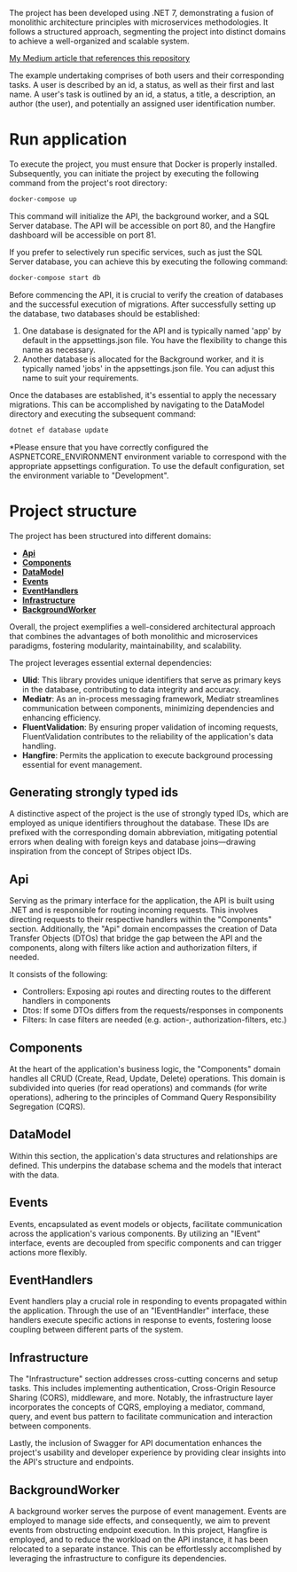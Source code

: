 The project has been developed using .NET 7, demonstrating a fusion of monolithic architecture principles with microservices methodologies. It follows a structured approach, segmenting the project into distinct domains to achieve a well-organized and scalable system.

[My Medium article that references this repository](https://medium.com/@madslundt/how-to-write-a-well-structured-api-from-the-beginning-1b15992e09ce)

The example undertaking comprises of both users and their corresponding tasks.
A user is described by an id, a status, as well as their first and last name.
A user's task is outlined by an id, a status, a title, a description, an author (the user), and potentially an assigned user identification number.

# Run application
To execute the project, you must ensure that Docker is properly installed. Subsequently, you can initiate the project by executing the following command from the project's root directory:
```bash
docker-compose up
```
This command will initialize the API, the background worker, and a SQL Server database. The API will be accessible on port 80, and the Hangfire dashboard will be accessible on port 81.

If you prefer to selectively run specific services, such as just the SQL Server database, you can achieve this by executing the following command:
```bash
docker-compose start db
```

Before commencing the API, it is crucial to verify the creation of databases and the successful execution of migrations.
After successfully setting up the database, two databases should be established:
1. One database is designated for the API and is typically named 'app' by default in the appsettings.json file. You have the flexibility to change this name as necessary.
2. Another database is allocated for the Background worker, and it is typically named 'jobs' in the appsettings.json file. You can adjust this name to suit your requirements.

Once the databases are established, it's essential to apply the necessary migrations. This can be accomplished by navigating to the DataModel directory and executing the subsequent command:
```bash
dotnet ef database update
```
*Please ensure that you have correctly configured the ASPNETCORE_ENVIRONMENT environment variable to correspond with the appropriate appsettings configuration. To use the default configuration, set the environment variable to "Development".

# Project structure
The project has been structured into different domains:
- [**Api**](#Api)
- [**Components**](#Component)
- [**DataModel** ](#DataModel)
- [**Events** ](#Events)
- [**EventHandlers** ](#EventHandlers)
- [**Infrastructure** ](#Infrastructure)
- [**BackgroundWorker**](#BackgroundWorker)

Overall, the project exemplifies a well-considered architectural approach that combines the advantages of both monolithic and microservices paradigms, fostering modularity, maintainability, and scalability.

The project leverages essential external dependencies:

- **Ulid**: This library provides unique identifiers that serve as primary keys in the database, contributing to data integrity and accuracy.
- **Mediatr**: As an in-process messaging framework, Mediatr streamlines communication between components, minimizing dependencies and enhancing efficiency.
- **FluentValidation**: By ensuring proper validation of incoming requests, FluentValidation contributes to the reliability of the application's data handling.
- **Hangfire**: Permits the application to execute background processing essential for event management.

## Generating strongly typed ids
A distinctive aspect of the project is the use of strongly typed IDs, which are employed as unique identifiers throughout the database. These IDs are prefixed with the corresponding domain abbreviation, mitigating potential errors when dealing with foreign keys and database joins—drawing inspiration from the concept of Stripes object IDs.

## Api
Serving as the primary interface for the application, the API is built using .NET and is responsible for routing incoming requests. This involves directing requests to their respective handlers within the "Components" section. Additionally, the "Api" domain encompasses the creation of Data Transfer Objects (DTOs) that bridge the gap between the API and the components, along with filters like action and authorization filters, if needed.

It consists of the following:
- Controllers: Exposing api routes and directing routes to the different handlers in components
- Dtos: If some DTOs differs from the requests/responses in components
- Filters:  In case filters are needed (e.g. action-, authorization-filters, etc.)

## Components
At the heart of the application's business logic, the "Components" domain handles all CRUD (Create, Read, Update, Delete) operations. This domain is subdivided into queries (for read operations) and commands (for write operations), adhering to the principles of Command Query Responsibility Segregation (CQRS).

## DataModel
Within this section, the application's data structures and relationships are defined. This underpins the database schema and the models that interact with the data.

## Events
Events, encapsulated as event models or objects, facilitate communication across the application's various components. By utilizing an "IEvent" interface, events are decoupled from specific components and can trigger actions more flexibly.

## EventHandlers
Event handlers play a crucial role in responding to events propagated within the application. Through the use of an "IEventHandler" interface, these handlers execute specific actions in response to events, fostering loose coupling between different parts of the system.

## Infrastructure
The "Infrastructure" section addresses cross-cutting concerns and setup tasks. This includes implementing authentication, Cross-Origin Resource Sharing (CORS), middleware, and more. Notably, the infrastructure layer incorporates the concepts of CQRS, employing a mediator, command, query, and event bus pattern to facilitate communication and interaction between components.

Lastly, the inclusion of Swagger for API documentation enhances the project's usability and developer experience by providing clear insights into the API's structure and endpoints.

## BackgroundWorker
A background worker serves the purpose of event management. Events are employed to manage side effects, and consequently, we aim to prevent events from obstructing endpoint execution. In this project, Hangfire is employed, and to reduce the workload on the API instance, it has been relocated to a separate instance. This can be effortlessly accomplished by leveraging the infrastructure to configure its dependencies.
